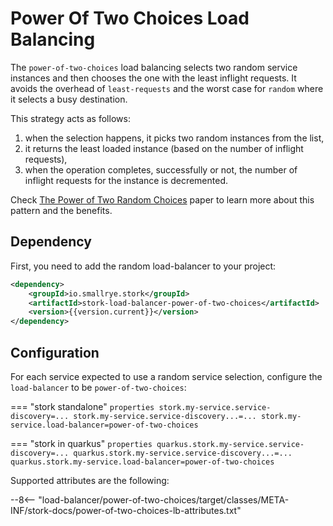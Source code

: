# Power Of Two Choices Load Balancing

The `power-of-two-choices` load balancing selects two random service instances and then chooses the one with the least inflight requests.
It avoids the overhead of `least-requests` and the worst case for `random` where it selects a busy destination.

This strategy acts as follows:

1. when the selection happens, it picks two random instances from the list,
2. it returns the least loaded instance (based on the number of inflight requests),
3. when the operation completes, successfully or not, the number of inflight requests for the instance is decremented.

Check [The Power of Two Random Choices](http://www.eecs.harvard.edu/~michaelm/NEWWORK/postscripts/twosurvey.pdf) paper to learn more about this pattern and the benefits.

## Dependency

First, you need to add the random load-balancer to your project:

```xml
<dependency>
    <groupId>io.smallrye.stork</groupId>
    <artifactId>stork-load-balancer-power-of-two-choices</artifactId>
    <version>{{version.current}}</version>
</dependency>
```

## Configuration

For each service expected to use a random service selection, configure the `load-balancer` to be `power-of-two-choices`:


=== "stork standalone"
    ```properties
    stork.my-service.service-discovery=...
    stork.my-service.service-discovery...=...
    stork.my-service.load-balancer=power-of-two-choices
    ```

=== "stork in quarkus"
    ```properties
    quarkus.stork.my-service.service-discovery=...
    quarkus.stork.my-service.service-discovery...=...
    quarkus.stork.my-service.load-balancer=power-of-two-choices
    ```

Supported attributes are the following:

--8<-- "load-balancer/power-of-two-choices/target/classes/META-INF/stork-docs/power-of-two-choices-lb-attributes.txt"